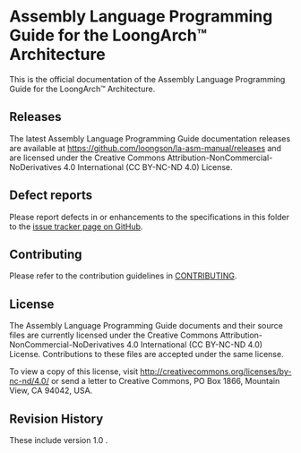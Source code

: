 # Assembly Language Programming Guide for the LoongArch™ Architecture

This is the official documentation of the Assembly Language Programming Guide for the LoongArch™ Architecture.

## Releases

The latest Assembly Language Programming Guide documentation releases are available at https://github.com/loongson/la-asm-manual/releases and are licensed under the Creative Commons Attribution-NonCommercial-NoDerivatives 4.0 International (CC BY-NC-ND 4.0) License.

## Defect reports

Please report defects in or enhancements to the specifications in this folder to the [issue tracker page on GitHub](https://github.com/loongson/la-asm-manual/issues).


## Contributing

Please refer to the contribution guidelines in [CONTRIBUTING](CONTRIBUTING.md).

## License

The Assembly Language Programming Guide documents and their source files are currently licensed under the Creative Commons Attribution-NonCommercial-NoDerivatives 4.0 International  (CC BY-NC-ND 4.0) License. Contributions to these files are accepted under the same license.

To view a copy of this license, visit http://creativecommons.org/licenses/by-nc-nd/4.0/ or send a letter to Creative Commons, PO Box 1866, Mountain View, CA 94042, USA.

## Revision History

These include version 1.0 .

